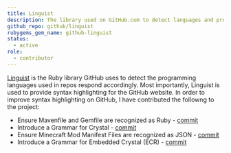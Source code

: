 ```yaml
---
title: Linguist
description: The library used on GitHub.com to detect languages and provide correct syntax highlighting.
github_repo: github/linguist
rubygems_gem_name: github-linguist
status:
  - active
role:
  - contributor
---
```


[Linguist](https://github.com/github/linguist) is the Ruby library GitHub uses to detect the programming languages used in repos respond accordingly. Most importantly, Linguist is used to provide syntax highlighting for the GitHub website. In order to improve syntax highlighting on GitHub, I have contributed the followng to the project:

- Ensure Mavenfile and Gemfile are recognized as Ruby - [commit](https://github.com/github/linguist/commit/382870a881f79863221a6f1a7be22b18f5d0a641)
- Introduce a Grammar for Crystal - [commit](https://github.com/github/linguist/commit/89fabd9a89915e7ca413652efff988e67a4cca89)
- Ensure Minecraft Mod Manifest Files are recognized as JSON - [commit](https://github.com/github/linguist/commit/c3145d3c08f11048d8de5c755f9f3ad86056f01a)
- Introduce a Grammar for Embedded Crystal (ECR) - [commit](https://github.com/github/linguist/commit/1a04c79738efe54dc11af67aa52996845655006a)
